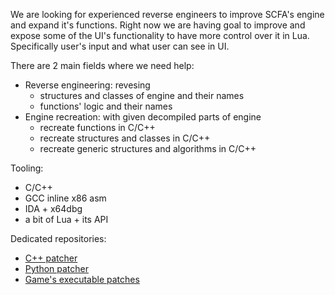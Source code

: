 We are looking for experienced reverse engineers to improve SCFA's engine and expand it's functions.
Right now we are having goal to improve and expose some of the UI's functionality to have more control over it in Lua.
Specifically user's input and what user can see in UI.

There are 2 main fields where we need help:

* Reverse engineering: revesing
  * structures and classes of engine and their names
  * functions' logic and their names
* Engine recreation: with given decompiled parts of engine
  * recreate functions in C/C++
  * recreate structures and classes in C/C++
  * recreate generic structures and algorithms in C/C++

Tooling:

* C/C++
* GCC inline x86 asm
* IDA + x64dbg
* a bit of Lua + its API

Dedicated repositories:

* [C++ patcher](https://github.com/FAForever/FA_Patcher)
* [Python patcher](https://github.com/4z0t/SCFA-python-patcher)
* [Game's executable patches](https://github.com/FAForever/FA-Binary-Patches)